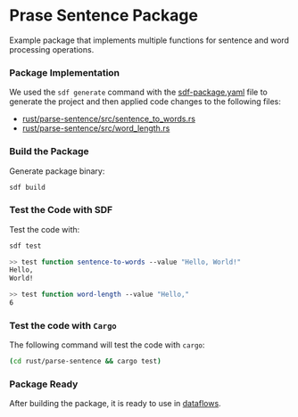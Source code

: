# Prase Sentence Package

Example package that implements multiple functions for sentence and word processing operations.


### Package Implementation

We used the `sdf generate` command with the [sdf-package.yaml](./sdf-package.yaml) file to generate the project and then applied code changes to the following files:

* [rust/parse-sentence/src/sentence_to_words.rs](./rust/parse-sentence/src/sentence_to_words.rs)
* [rust/parse-sentence/src/word_length.rs](./rust/parse-sentence/src/word_length.rs)


### Build the Package

Generate package binary:

```bash
sdf build
```

### Test the Code with SDF

Test the code with:

```bash
sdf test
```

```bash
>> test function sentence-to-words --value "Hello, World!"
Hello,
World!
```

```bash
>> test function word-length --value "Hello,"
6
```

### Test the code with `Cargo`

The following command will test the code with `cargo`:

```bash
(cd rust/parse-sentence && cargo test)
```

### Package Ready

After building the package, it is ready to use in [dataflows](../dataflow).


[Install SDF]: /README.MD#prerequisites
